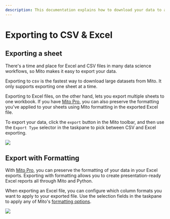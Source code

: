 ```yaml
---
description: This documentation explains how to download your data to a CSV or Excel file.
---
```


# Exporting to CSV & Excel

## Exporting a sheet

There's a time and place for Excel and CSV files in many data science workflows, so Mito makes it easy to export your data.

Exporting to csv is the fastest way to download large datasets from Mito. It only supports exporting one sheet at a time.&#x20;

Exporting to Excel files, on the other hand, lets you export multiple sheets to one workbook. If you have [Mito Pro](https://www.trymito.io/plans), you can also preserve the formatting you've applied to your sheets using Mito formatting in the exported Excel file.

To export your data, click the `export` button in the Mito toolbar, and then use the `Export Type` selector in the taskpane to pick between CSV and Excel exporting.

![](<../.gitbook/assets/Screen Shot 2022-01-30 at 7.05.28 PM.png>)

## Export with Formatting <img src="../.gitbook/assets/Pro Logo(1) (1).png" alt="" data-size="line">

With [Mito Pro](https://www.trymito.io/plans), you can preserve the formatting of your data in your Excel exports. Exporting with formatting allows you to create presentation-ready Excel reports all through Mito and Python.

When exporting an Excel file, you can configure which column formats you want to apply to your exported file. Use the selection fields in the taskpane to apply any of Mito's [formatting options](formatting.md).&#x20;

![](<../.gitbook/assets/Screen Shot 2022-01-30 at 6.24.45 PM.png>)
